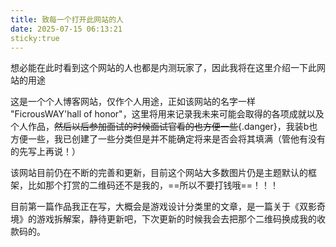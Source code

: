 ```yaml
---
title: 致每一个打开此网站的人
date: 2025-07-15 06:13:21
sticky:true
---
```

想必能在此时看到这个网站的人也都是内测玩家了，因此我将在这里介绍一下此网站的用途

这是一个个人博客网站，仅作个人用途，正如该网站的名字一样 "FicrousWAY'hall of honor"，这里将用来记录我未来可能会取得的各项成就以及个人作品，~~然后以后参加面试的时候面试官看的也方便一些~~{.danger}，我装b也方便一些，我已创建了一些分类但是并不能确定将来是否会将其填满（管他有没有的先写上再说！）

该网站目前仍在不断的完善和更新，目前这个网站大多数图片仍是主题默认的框架，比如那个打赏的二维码还不是我的，==所以不要打钱哦==！！！

目前第一篇作品我正在写，大概会是游戏设计分类里的文章，是一篇关于《双影奇境》的游戏拆解案，静待更新吧，下次更新的时候我会去把那个二维码换成我的收款码的。
